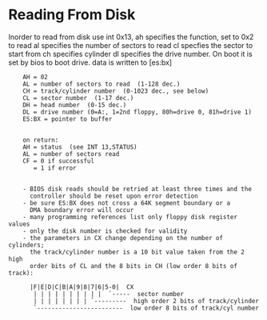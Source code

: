 # Reading From Disk
Inorder to read from disk use int 0x13,
ah specifies the function, set to 0x2 to read
al specifies the number of sectors to read
cl specfies the sector to start from
ch specifies cylinder
dl specifies the drive number. On boot it is set by bios to boot drive.
data is written to [es:bx]

```
	AH = 02
	AL = number of sectors to read	(1-128 dec.)
	CH = track/cylinder number  (0-1023 dec., see below)
	CL = sector number  (1-17 dec.)
	DH = head number  (0-15 dec.)
	DL = drive number (0=A:, 1=2nd floppy, 80h=drive 0, 81h=drive 1)
	ES:BX = pointer to buffer


	on return:
	AH = status  (see INT 13,STATUS)
	AL = number of sectors read
	CF = 0 if successful
	   = 1 if error


	- BIOS disk reads should be retried at least three times and the
	  controller should be reset upon error detection
	- be sure ES:BX does not cross a 64K segment boundary or a
	  DMA boundary error will occur
	- many programming references list only floppy disk register values
	- only the disk number is checked for validity
	- the parameters in CX change depending on the number of cylinders;
	  the track/cylinder number is a 10 bit value taken from the 2 high
	  order bits of CL and the 8 bits in CH (low order 8 bits of track):

	  |F|E|D|C|B|A|9|8|7|6|5-0|  CX
	   | | | | | | | | | |	`-----	sector number
	   | | | | | | | | `---------  high order 2 bits of track/cylinder
	   `------------------------  low order 8 bits of track/cyl number
```
